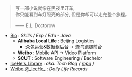 <!-- > 好记性不如烂博客 -->

<!-- Done is better than perfect. -->

> 写一部小说就像在黑夜里开车, <br/>你只能看到车灯照亮的部分, 但是你却可以走完整个旅程。<br/><br/>—— E.L. Doctorow

- [Bio](/marks/bio.md) : _Skills / Exp / Edu - Java_
    - **Alibaba Local Life** : Beijing Logistics
        - 众包运营&数据组后台 → 蜂鸟跑腿前台
    - **Weibo** : Mobile API → Video Platform
    - **SCUT** : Software Engineering / Bachelor
- [IceHe's Library](https://icehe.xyz/#/) : _aka. Tech Blog ( [repo](https://github.com/IceHe/lib) )_
- [Weibo @\_IceHe\_](https://weibo.com/icedes) : _Daily Life Records_

<!-- ### Hi there 👋 -->

<!--
**IceHe/IceHe** is a ✨ _special_ ✨ repository because its `README.md` (this file) appears on your GitHub profile.

Here are some ideas to get you started:

- 🔭 I’m currently working on ...
- 🌱 I’m currently learning ...
- 👯 I’m looking to collaborate on ...
- 🤔 I’m looking for help with ...
- 💬 Ask me about ...
- 📫 How to reach me: ...
- 😄 Pronouns: ...
- ⚡ Fun fact: ...
-->
